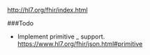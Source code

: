 


http://hl7.org/fhir/index.html

###Todo
* Implement primitive _ support.  https://www.hl7.org/fhir/json.html#primitive